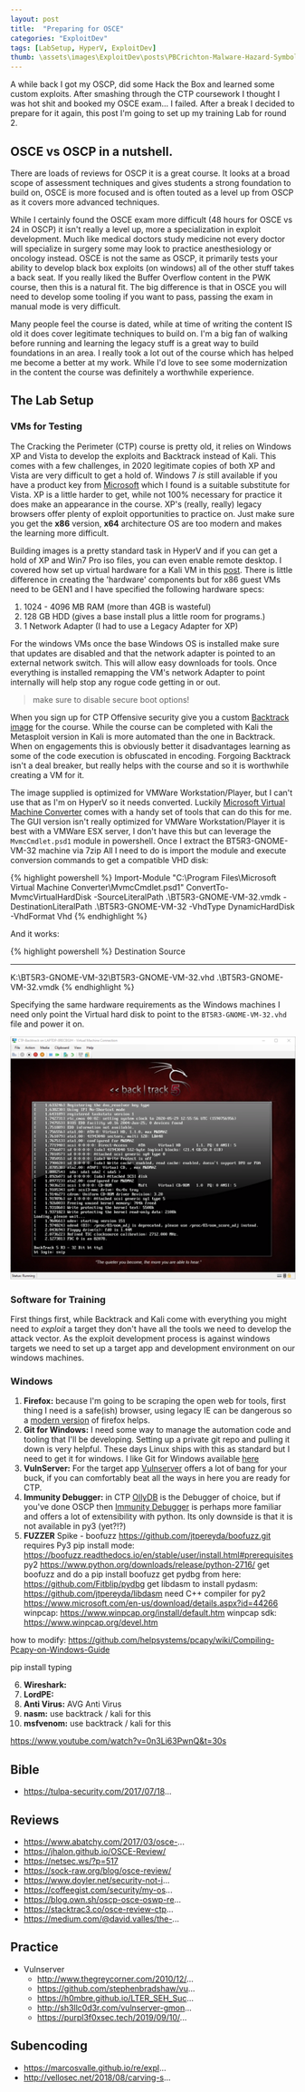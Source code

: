 ```yaml
---
layout: post
title:  "Preparing for OSCE"
categories: "ExploitDev"
tags: [LabSetup, HyperV, ExploitDev]
thumb: \assets\images\ExploitDev\posts\PBCrichton-Malware-Hazard-Symbol.png.png
---
```


A while back I got my OSCP, did some Hack the Box and learned some custom exploits. After smashing through the CTP coursework I thought I was hot shit and booked my OSCE exam... I failed. After a break I decided to prepare for it again, this post I'm going to set up my training Lab for round 2.

## OSCE vs OSCP in a nutshell. 

There are loads of reviews for OSCP it is a great course. It looks at a broad scope of assessment techniques and gives students a strong foundation to build on, OSCE is more focused and is often touted as a level up from OSCP as it covers more advanced techniques. 

While I certainly found the OSCE exam more difficult (48 hours for OSCE vs 24 in OSCP) it isn't really a level up, more a specialization in exploit development. Much like medical doctors study medicine not every doctor will specialize in surgery some may look to practice anesthesiology or oncology instead. OSCE is not the same as OSCP, it primarily tests your ability to develop black box exploits (on windows) all of the other stuff takes a back seat. If you really liked the Buffer Overflow content in the PWK course, then this is a natural fit. The big difference is that in OSCE you will need to develop some tooling if you want to pass, passing the exam in manual mode is very difficult.

Many people feel the course is dated, while at time of writing the content IS old it does cover legitimate techniques to build on. I'm a big fan of walking before running and learning the legacy stuff is a great way to build foundations in an area. I really took a lot out of the course which has helped me become a better at my work. While I'd love to see some modernization in the content the course was definitely a worthwhile experience. 

## The Lab Setup

### VMs for Testing
The Cracking the Perimeter (CTP) course is pretty old, it relies on Windows XP and Vista to develop the exploits and Backtrack instead of Kali. This comes with a few challenges, in 2020 legitimate copies of both XP and Vista are very difficult to get a hold of. Windows 7 _is_ still available if you have a product key from [Microsoft](https://www.microsoft.com/en-gb/software-download/windows7) which I found is a suitable substitute for Vista. XP is a little harder to get, while not 100% necessary for practice it does make an appearance in the course. XP's (really, really) legacy browsers offer plenty of exploit opportunities to practice on. Just make sure you get the __x86__ version, __x64__ architecture OS are too modern and makes the learning more difficult.

Building images is a pretty standard task in HyperV and if you can get a hold of XP and Win7 Pro iso files, you can even enable remote desktop. I covered how set up virtual hardware for a Kali VM in this [post](/kalisetup/Kali-Linux-HyperV-Style.html). There is little difference in creating the 'hardware' components but for x86 guest VMs need to be GEN1 and I have specified the following hardware specs:

1. 1024 - 4096 MB RAM (more than 4GB is wasteful)
2. 128 GB HDD (gives a base install plus a little room for programs.)
3. 1 Network Adapter (I had to use a Legacy Adapter for XP)


For the windows VMs once the base Windows OS is installed make sure that updates are disabled and that the network adapter is pointed to an external network switch. This will allow easy downloads for tools. Once everything is installed remapping the VM's network Adapter to point internally will help stop any rogue code getting in or out.

> make sure to disable secure boot options!

When you sign up for CTP Offensive security give you a custom [Backtrack image](http://downloads.kali.org/BT5R3-GNOME-VM-32.7z) for the course. While the course can be completed with Kali the Metasploit version in Kali is more automated than the one in Backtrack. When on engagements this is obviously better it disadvantages learning as some of the code execution is obfuscated in encoding. Forgoing Backtrack isn't a deal breaker, but really helps with the course and so it is worthwhile creating a VM for it. 

The image supplied is optimized for VMWare Workstation/Player, but I can't use that as I'm on HyperV so it needs converted. Luckily [Microsoft Virtual Machine Converter](https://www.microsoft.com/en-gb/download/details.aspx?id=42497) comes with a handy set of tools that can do this for me. The GUI version isn't really optimized for VMWare Workstation/Player it is best with a VMWare ESX server, I don't have this but can leverage the `MvmcCmdlet.psd1` module in powershell. Once I extract the BT5R3-GNOME-VM-32 machine via 7zip All I need to do is import the module and execute conversion commands to get a compatible VHD disk:


{% highlight powershell %}
Import-Module "C:\Program Files\Microsoft Virtual Machine Converter\MvmcCmdlet.psd1"
ConvertTo-MvmcVirtualHardDisk -SourceLiteralPath .\BT5R3-GNOME-VM-32.vmdk -DestinationLiteralPath .\BT5R3-GNOME-VM-32 -VhdType DynamicHardDisk -VhdFormat Vhd
{% endhighlight %}

And it works:

{% highlight powershell %}
Destination                                Source
-----------                                ------
K:\BT5R3-GNOME-VM-32\BT5R3-GNOME-VM-32.vhd .\BT5R3-GNOME-VM-32.vmdk
{% endhighlight %}

Specifying the same hardware requirements as the Windows machines I need only point the Virtual hard disk to point to the `BT5R3-GNOME-VM-32.vhd` file and power it on.


![BT.png](\assets\images\ExploitDev\posts\BT.png)

### Software for Training

First things first, while Backtrack and Kali come with everything you might need to _exploit_ a target they don't have all the tools we need to develop the attack vector. As the exploit development process is against windows targets we need to set up a target app and development environment on our windows machines.

### Windows

1. __Firefox:__ because I'm going to be scraping the open web for tools, first thing I need is a safe(ish) browser, using legacy IE can be dangerous so a [modern version](https://www.mozilla.org/en-GB/firefox/new/) of firefox helps.
2. __Git for Windows:__ I need some way to manage the automation code and tooling that I'll be developing. Setting up a private git repo and pulling it down is very helpful. These days Linux ships with this as standard but I need to get it for windows. I like Git for Windows available [here](https://git-scm.com/download/win)
3. __VulnServer:__ For the target app [Vulnserver](https://github.com/stephenbradshaw/vulnserver) offers a lot of bang for your buck, if you can comfortably beat all the ways in here you are ready for CTP.
4. __Immunity Debugger:__ in CTP [OllyDB](http://www.ollydbg.de/) is the Debugger of choice, but if you've done OSCP then [Immunity Debugger](https://www.immunityinc.com/products/debugger/) is perhaps more familiar and offers a lot of extensibility with python. Its only downside is that it is not available in py3 (yet?!?)
5. __FUZZER__ Spike - boofuzz https://github.com/jtpereyda/boofuzz.git requires Py3 pip install mode: https://boofuzz.readthedocs.io/en/stable/user/install.html#prerequisites py2 https://www.python.org/downloads/release/python-2716/ 
  get boofuzz and do a pip install boofuzz
  get pydbg from here: https://github.com/Fitblip/pydbg 
  get libdasm to install pydasm: https://github.com/jtpereyda/libdasm 
  need C++ compiler for py2
  https://www.microsoft.com/en-us/download/details.aspx?id=44266 
  winpcap: 
  https://www.winpcap.org/install/default.htm 
  winpcap sdk:
  https://www.winpcap.org/devel.htm 

  how to modify: https://github.com/helpsystems/pcapy/wiki/Compiling-Pcapy-on-Windows-Guide 

  pip install typing

6. __Wireshark:__
7. __LordPE:__
8. __Anti Virus:__ AVG Anti Virus
9. __nasm:__ use backtrack / kali for this
10. __msfvenom:__ use backtrack / kali for this


https://www.youtube.com/watch?v=0n3Li63PwnQ&t=30s 

## Bible
* https://tulpa-security.com/2017/07/18...
## Reviews
* https://www.abatchy.com/2017/03/osce-...
* https://jhalon.github.io/OSCE-Review/
* https://netsec.ws/?p=517
* https://sock-raw.org/blog/osce-review/
* https://www.doyler.net/security-not-i...
* https://coffeegist.com/security/my-os...
* https://blog.own.sh/oscp-osce-oswp-re...
* https://stacktrac3.co/osce-review-ctp...
* https://medium.com/@david.valles/the-...
## Practice
* Vulnserver
  - http://www.thegreycorner.com/2010/12/...
  - https://github.com/stephenbradshaw/vu...
  - https://h0mbre.github.io/LTER_SEH_Suc...
  - http://sh3llc0d3r.com/vulnserver-gmon...
  - https://purpl3f0xsec.tech/2019/09/10/...
## Subencoding
* https://marcosvalle.github.io/re/expl...
* http://vellosec.net/2018/08/carving-s...